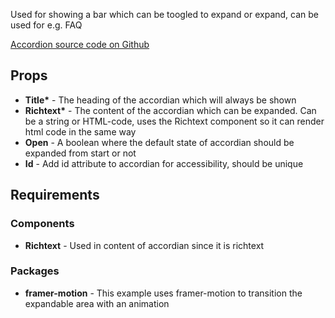 Used for showing a bar which can be toogled to expand or expand, can be used for e.g. FAQ

[Accordion source code on Github](https://github.com/Frojd/Frojd-Jewl/tree/develop/component-library/app/components/Accordion)

## Props

-   **Title\*** - The heading of the accordian which will always be shown
-   **Richtext\*** - The content of the accordian which can be expanded. Can be a string or HTML-code, uses the Richtext component so it can render html code in the same way
-   **Open** - A boolean where the default state of accordian should be expanded from start or not
-   **Id** - Add id attribute to accordian for accessibility, should be unique

## Requirements

### Components

-   **Richtext** - Used in content of accordian since it is richtext

### Packages

-   **framer-motion** - This example uses framer-motion to transition the expandable area with an animation
